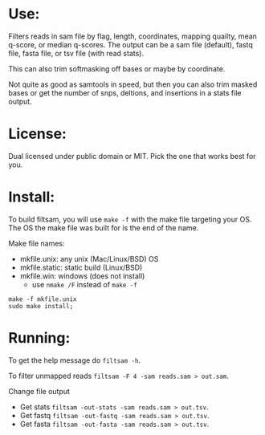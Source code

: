# Use:

Filters reads in sam file by flag, length, coordinates,
  mapping quailty, mean q-score, or median q-scores. The
  output can be a sam file (default), fastq file, fasta
  file, or tsv file (with read stats).

This can also trim softmasking off bases or maybe by
  coordinate.

Not quite as good as samtools in speed, but then you can
  also trim masked bases or get the number of snps,
  deltions, and insertions in a stats file output.

# License:

Dual licensed under public domain or MIT. Pick the one
  that works best for you.

# Install:

To build filtsam, you will use `make -f` with the make
  file targeting your OS. The OS the make file was built
  for is the end of the name.

Make file names:
  - mkfile.unix: any unix (Mac/Linux/BSD) OS
  - mkfile.static: static build (Linux/BSD)
  - mkfile.win: windows (does not install)
    - use `nmake /F` instead of `make -f`

```
make -f mkfile.unix
sudo make install;
```

# Running:

To get the help message do `filtsam -h`.

To filter unmapped
  reads `filtsam -F 4 -sam reads.sam > out.sam`.

Change file output

- Get stats `filtsam -out-stats -sam reads.sam > out.tsv`.
- Get fastq `filtsam -out-fastq -sam reads.sam > out.tsv`.
- Get fasta `filtsam -out-fasta -sam reads.sam > out.tsv`.
